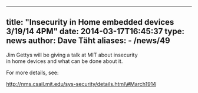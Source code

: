 
---
title: "Insecurity in Home embedded devices 3/19/14 4PM"
date: 2014-03-17T16:45:37
type: news
author: Dave Täht
aliases:
    - /news/49
---
Jim Gettys will be giving a talk at MIT about insecurity\
in home devices and what can be done about it.

For more details, see:

http://nms.csail.mit.edu/sys-security/details.html\#March1914
